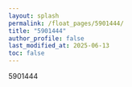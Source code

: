 ```yaml
---
layout: splash
permalink: /float_pages/5901444/
title: "5901444"
author_profile: false
last_modified_at: 2025-06-13
toc: false
---
```

 
5901444
